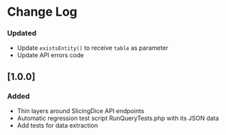 # Change Log

### Updated
- Update `existsEntity()` to receive `table` as parameter
- Update API errors code

## [1.0.0]
### Added
- Thin layers around SlicingDice API endpoints
- Automatic regression test script RunQueryTests.php with its JSON data
- Add tests for data extraction

